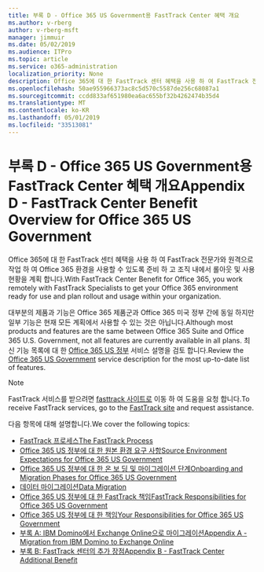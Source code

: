 ```yaml
---
title: 부록 D - Office 365 US Government용 FastTrack Center 혜택 개요
ms.author: v-rberg
author: v-rberg-msft
manager: jimmuir
ms.date: 05/02/2019
ms.audience: ITPro
ms.topic: article
ms.service: o365-administration
localization_priority: None
description: Office 365에 대 한 FastTrack 센터 혜택을 사용 하 여 FastTrack 전문가와 원격으로 작업 하 여 Office 365 환경을 사용할 수 있도록 준비 하 고 조직 내에서 롤아웃 및 사용 현황을 계획 합니다.
ms.openlocfilehash: 50ae955966373ac8c5d570c5587de256c68087a1
ms.sourcegitcommit: ccdd833af651980ea6ac655bf32b4262474b35d4
ms.translationtype: MT
ms.contentlocale: ko-KR
ms.lasthandoff: 05/01/2019
ms.locfileid: "33513081"
---
```

# <a name="appendix-d---fasttrack-center-benefit-overview-for-office-365-us-government"></a><span data-ttu-id="7aae7-103">부록 D - Office 365 US Government용 FastTrack Center 혜택 개요</span><span class="sxs-lookup"><span data-stu-id="7aae7-103">Appendix D - FastTrack Center Benefit Overview for Office 365 US Government</span></span>

<span data-ttu-id="7aae7-104">Office 365에 대 한 FastTrack 센터 혜택을 사용 하 여 FastTrack 전문가와 원격으로 작업 하 여 Office 365 환경을 사용할 수 있도록 준비 하 고 조직 내에서 롤아웃 및 사용 현황을 계획 합니다.</span><span class="sxs-lookup"><span data-stu-id="7aae7-104">With FastTrack Center Benefit for Office 365, you work remotely with FastTrack Specialists to get your Office 365 environment ready for use and plan rollout and usage within your organization.</span></span> 
  
<span data-ttu-id="7aae7-105">대부분의 제품과 기능은 Office 365 제품군과 Office 365 미국 정부 간에 동일 하지만 일부 기능은 현재 모든 계획에서 사용할 수 있는 것은 아닙니다.</span><span class="sxs-lookup"><span data-stu-id="7aae7-105">Although most products and features are the same between Office 365 Suite and Office 365 U.S. Government, not all features are currently available in all plans.</span></span> <span data-ttu-id="7aae7-106">최신 기능 목록에 대 한 [Office 365 US 정부](https://aka.ms/aboutgovcloud) 서비스 설명을 검토 합니다.</span><span class="sxs-lookup"><span data-stu-id="7aae7-106">Review the [Office 365 US Government](https://aka.ms/aboutgovcloud) service description for the most up-to-date list of features.</span></span>

> [!NOTE]
> <span data-ttu-id="7aae7-107">FastTrack 서비스를 받으려면 [fasttrack 사이트로](https://go.microsoft.com/fwlink/?linkid=780698) 이동 하 여 도움을 요청 합니다.</span><span class="sxs-lookup"><span data-stu-id="7aae7-107">To receive FastTrack services, go to the [FastTrack site](https://go.microsoft.com/fwlink/?linkid=780698) and request assistance.</span></span>  

<span data-ttu-id="7aae7-108">다음 항목에 대해 설명합니다.</span><span class="sxs-lookup"><span data-stu-id="7aae7-108">We cover the following topics:</span></span>
- [<span data-ttu-id="7aae7-109">FastTrack 프로세스</span><span class="sxs-lookup"><span data-stu-id="7aae7-109">The FastTrack Process</span></span>](O365-fasttrack-process.md) 
- [<span data-ttu-id="7aae7-110">Office 365 US 정부에 대 한 원본 환경 요구 사항</span><span class="sxs-lookup"><span data-stu-id="7aae7-110">Source Environment Expectations for Office 365 US Government</span></span>](US-Gov-appendix-source-environment-expectations.md)   
- [<span data-ttu-id="7aae7-111">Office 365 US 정부에 대 한 온 보 딩 및 마이그레이션 단계</span><span class="sxs-lookup"><span data-stu-id="7aae7-111">Onboarding and Migration Phases for Office 365 US Government</span></span>](US-Gov-appendix-onboarding-and-migration.md)
- [<span data-ttu-id="7aae7-112">데이터 마이그레이션</span><span class="sxs-lookup"><span data-stu-id="7aae7-112">Data Migration</span></span>](O365-data-migration.md)    
- [<span data-ttu-id="7aae7-113">Office 365 US 정부에 대 한 FastTrack 책임</span><span class="sxs-lookup"><span data-stu-id="7aae7-113">FastTrack Responsibilities for Office 365 US Government</span></span>](US-Gov-appendix-fasttrack-responsibilities.md)   
- [<span data-ttu-id="7aae7-114">Office 365 US 정부에 대 한 책임</span><span class="sxs-lookup"><span data-stu-id="7aae7-114">Your Responsibilities for Office 365 US Government</span></span>](US-Gov-appendix-your-responsibilities.md) 
- [<span data-ttu-id="7aae7-115">부록 A: IBM Domino에서 Exchange Online으로 마이그레이션</span><span class="sxs-lookup"><span data-stu-id="7aae7-115">Appendix A - Migration from IBM Domino to Exchange Online</span></span>](O365-from-ibm-domino-to-exchange-online.md)   
- [<span data-ttu-id="7aae7-116">부록 B: FastTrack 센터의 추가 장점</span><span class="sxs-lookup"><span data-stu-id="7aae7-116">Appendix B - FastTrack Center Additional Benefit</span></span>](O365-fasttrack-additional-benefits.md)


